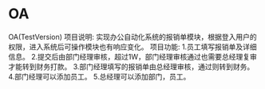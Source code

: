 # OA
OA(TestVersion)
项目说明:
  实现办公自动化系统的报销单模块，根据登入用户的权限，进入系统后可操作模块也有响应变化。
项目功能:
  1.员工填写报销单及详细信息。
  2.提交后由部门经理审核，超过1W，部门经理审核通过也需要总经理复审才能转到财务打款。
  3.部门经理填写的报销单由总经理审核，通过则转到财务。
  4.部门经理可以添加员工。
  5.总经理可以添加部门，员工。
